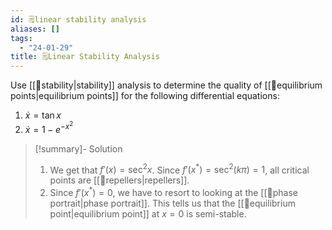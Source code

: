 ```yaml
---
id: 🗒️linear stability analysis
aliases: []
tags:
  - "24-01-29"
title: 🗒️Linear Stability Analysis
---
```


Use [[📙stability|stability]] analysis to determine the quality of [[📘equilibrium points|equilibrium points]] for the following differential equations:
1. $\dot{x}=\tan x$
2. $\dot{x}=1-e^{-x^2}$

> [!summary]- Solution
> 
> 1. We get that $f'(x)=\sec^2 x$. Since $f'(x^*)=\sec^2 (k\pi)=1$, all critical points are [[📘repellers|repellers]].
> 2. Since $f'(x^*)=0$, we have to resort to looking at the [[📙phase portrait|phase portrait]]. This tells us that the [[📘equilibrium point|equilibrium point]] at $x=0$ is semi-stable. 
